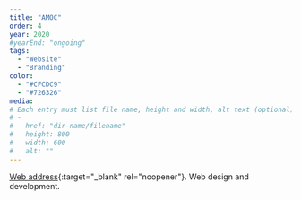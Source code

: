 ```yaml
---
title: "AMOC"
order: 4
year: 2020
#yearEnd: "ongoing"
tags: 
  - "Website"
  - "Branding"
color: 
  - "#CFCDC9"
  - "#726326"
media: 
# Each entry must list file name, height and width, alt text (optional)
# -
#   href: "dir-name/filename"
#   height: 800
#   width: 600
#   alt: ""
---
```

[Web address](https://amocarroll.com/){:target="_blank" rel="noopener"}.
Web design and development.
